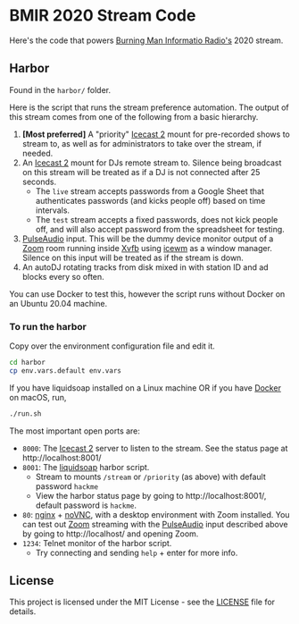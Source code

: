 # BMIR 2020 Stream Code

Here's the code that powers [Burning Man Informatio Radio's](https://bmir.org)
2020 stream.

## Harbor

Found in the `harbor/` folder.

Here is the script that runs the stream preference automation. The output of this
stream comes from one of the following from a basic hierarchy.

1. **[Most preferred]** A "priority" [Icecast 2](https://icecast.org/) mount for 
   pre-recorded shows to  stream to, as well as for administrators to take over
   the stream, if needed.
2. An [Icecast 2](https://icecast.org/) mount for DJs remote stream to. Silence
   being broadcast on this stream will be treated as if a DJ is not connected
   after 25 seconds.
    * The `live` stream accepts passwords from a Google Sheet that authenticates
      passwords (and kicks people off) based on time intervals.
    * The `test` stream accepts a fixed passwords, does not kick people off, and
      will also accept password from the spreadsheet for testing.
3. [PulseAudio](https://www.freedesktop.org/wiki/Software/PulseAudio/) input.
   This will be the dummy device monitor output of a [Zoom](https://zoom.us/)
   room running inside [Xvfb](https://www.x.org/releases/X11R7.6/doc/man/man1/Xvfb.1.xhtml)
   using [icewm](https://ice-wm.org/) as a window manager. Silence on this input
   will be treated as if the stream is down.
4. An autoDJ rotating tracks from disk mixed in with station ID and ad blocks
   every so often.

You can use Docker to test this, however the script runs without Docker on an
Ubuntu 20.04 machine.

### To run the harbor

Copy over the environment configuration file and edit it.

```bash
cd harbor
cp env.vars.default env.vars
```

If you have liquidsoap installed on a Linux machine OR if you have
[Docker](https://www.docker.com/) on macOS, run,

```bash
./run.sh
```

The most important open ports are:
* `8000`: The [Icecast 2](https://icecast.org/) server to listen to the stream.
   See the status page at http://localhost:8001/
* `8001`: The [liquidsoap](https://www.liquidsoap.info/) harbor script.
   * Stream to mounts `/stream` or `/priority` (as above) with default password `hackme`
   * View the harbor status page by going to http://localhost:8001/, default password is `hackme`.
* `80`: [nginx](https://nginx.org/) + [noVNC](https://novnc.com/info.html), with
  a desktop environment with Zoom installed. You can test out [Zoom](https://zoom.us/)
  streaming with the [PulseAudio](https://www.freedesktop.org/wiki/Software/PulseAudio/)
  input described above by going to http://localhost/ and opening Zoom.
* `1234`: Telnet monitor of the harbor script.
    * Try connecting and sending `help` + enter for more info.

## License

This project is licensed under the MIT License - see the [LICENSE](LICENSE) file
for details.
